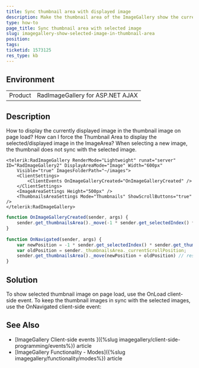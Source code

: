 ```yaml
---
title: Sync thumbnail area with displayed image
description: Make the thumbnail area of the ImageGallery show the currently selected thumb image on page load and upon selection
type: how-to
page_title: Sync thumbnail area with selected image
slug: imagegallery-show-selected-image-in-thumbnail-area
position: 
tags: 
ticketid: 1573125
res_type: kb
---
```


## Environment
<table>
	<tbody>
		<tr>
			<td>Product</td>
			<td>RadImageGallery for ASP.NET AJAX</td>
		</tr>
	</tbody>
</table>


## Description
How to display the currently displayed image in the thumbnail image on page load? 
How can I force the Thumbnail Area to display the selected/displayed image in the ImageArea? When selecting a new image, the thumbnail does not sync with the selected image.

````ASP.NET
<telerik:RadImageGallery RenderMode="Lightweight" runat="server" ID="RadImageGallery2" DisplayAreaMode="Image" Width="600px"
    Visible="true" ImagesFolderPath="~/images">
    <ClientSettings>
        <ClientEvents OnImageGalleryCreated="OnImageGalleryCreated" />
    </ClientSettings>
    <ImageAreaSettings Height="500px" />
    <ThumbnailsAreaSettings Mode="Thumbnails" ShowScrollButtons="true" />
</telerik:RadImageGallery>
````

````JavaScript
function OnImageGalleryCreated(sender, args) {
    sender.get_thumbnailsArea()._move(-1 * sender.get_selectedIndex() * sender.get_thumbnailsArea().get_thumbnailWidth())
}
           
function OnNavigated(sender, args) {
    var newPosition = -1 * sender.get_selectedIndex() * sender.get_thumbnailsArea().get_thumbnailWidth();
    var oldPosition = sender._thumbnailsArea._currentScrollPosition;
    sender.get_thumbnailsArea()._move(newPosition + oldPosition) // reset thumbs scroll
}

````

## Solution
To show selected thumbnail image on page load, use the OnLoad client-side event. To keep the thumbnail images in sync with the selected images, use the OnNavigated client-side event:


## See Also
* [ImageGallery Client-side events ]({%slug imagegallery/client-side-programming/events%}) article
* [ImageGallery Functionality - Modes]({%slug imagegallery/functionality/modes%}) article
